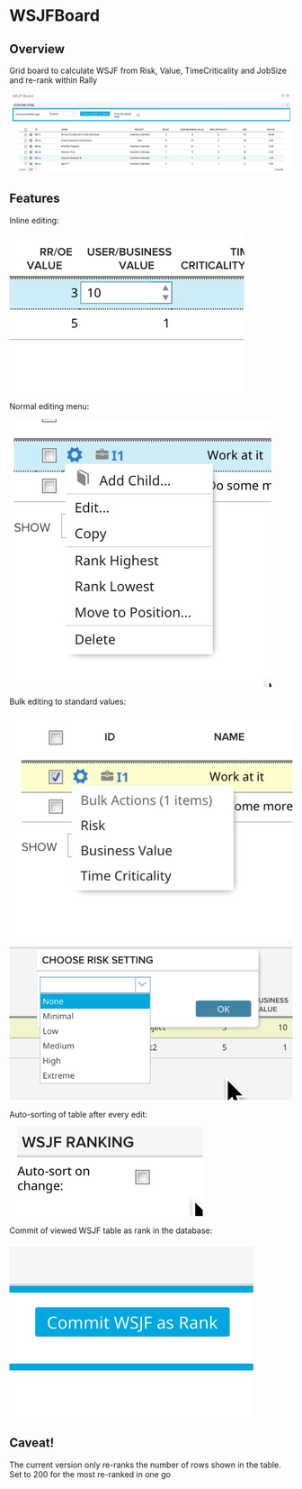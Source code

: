 WSJFBoard
=========================

## Overview
Grid board to calculate WSJF from Risk, Value, TimeCriticality and JobSize and re-rank within Rally

![alt text](https://github.com/nikantonelli/WSJFBoard/blob/master/images/overview.jpg)

## Features

Inline editing:

![alt text](https://github.com/nikantonelli/WSJFBoard/blob/master/images/inline%20editing.jpg)

Normal editing menu:

![alt text](https://github.com/nikantonelli/WSJFBoard/blob/master/images/normal%20edit%20menu.jpg)

Bulk editing to standard values:

![alt text](https://github.com/nikantonelli/WSJFBoard/blob/master/images/Bulk%20edit%20menu.jpg)
![alt text](https://github.com/nikantonelli/WSJFBoard/blob/master/images/fibonacci.jpg)

Auto-sorting of table after every edit:

![alt text](https://github.com/nikantonelli/WSJFBoard/blob/master/images/auto%20sorting.jpg)

Commit of viewed WSJF table as rank in the database:

![alt text](https://github.com/nikantonelli/WSJFBoard/blob/master/images/set%20global%20rank.jpg)

## Caveat!

The current version only re-ranks the number of rows shown in the table. Set to 200 for the most re-ranked in one go

